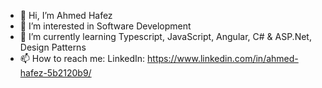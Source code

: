 - 👋 Hi, I’m Ahmed Hafez
- 👀 I’m interested in Software Development
- 🌱 I’m currently learning Typescript, JavaScript, Angular, C# & ASP.Net, Design Patterns
- 📫 How to reach me: LinkedIn: https://www.linkedin.com/in/ahmed-hafez-5b2120b9/

<!---
AhmedHafez1/AhmedHafez1 is a ✨ special ✨ repository because its `README.md` (this file) appears on your GitHub profile.
You can click the Preview link to take a look at your changes.
--->
